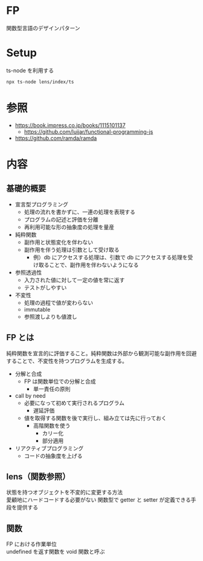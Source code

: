 # FP

関数型言語のデザインパターン

# Setup

ts-node を利用する

```bash
npx ts-node lens/index/ts
```

# 参照

- https://book.impress.co.jp/books/1115101137
  - https://github.com/luijar/functional-programming-js
- https://github.com/ramda/ramda

# 内容

## 基礎的概要

- 宣言型プログラミング
  - 処理の流れを書かずに、一連の処理を表現する
  - プログラムの記述と評価を分離
  - 再利用可能な形の抽象度の処理を量産
- 純粋関数
  - 副作用と状態変化を伴わない
  - 副作用を伴う処理は引数として受け取る
    - 例）db にアクセスする処理は、引数で db にアクセスする処理を受け取ることで、副作用を伴わないようになる
- 参照透過性
  - 入力された値に対して一定の値を常に返す
  - テストがしやすい
- 不変性
  - 処理の過程で値が変わらない
  - immutable
  - 参照渡しよりも値渡し

## FP とは

純粋関数を宣言的に評価すること。純粋関数は外部から観測可能な副作用を回避することで、不変性を持つプログラムを生成する。

- 分解と合成
  - FP は関数単位での分解と合成
    - 単一責任の原則
- call by need
  - 必要になって初めて実行されるプログラム
    - 遅延評価
  - 値を取得する関数を後で実行し、組み立ては先に行っておく
    - 高階関数を使う
      - カリー化
      - 部分適用
- リアクティブプログラミング
  - コードの抽象度を上げる

## lens（関数参照）

状態を持つオブジェクトを不変的に変更する方法  
愛顧地にハードコードする必要がない
関数型で getter と setter が定義できる手段を提供する

## 関数

FP における作業単位  
undefined を返す関数を void 関数と呼ぶ
